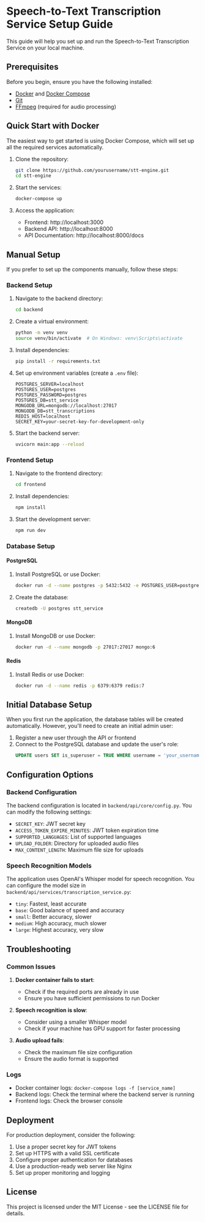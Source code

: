 # Speech-to-Text Transcription Service Setup Guide

This guide will help you set up and run the Speech-to-Text Transcription Service on your local machine.

## Prerequisites

Before you begin, ensure you have the following installed:

- [Docker](https://docs.docker.com/get-docker/) and [Docker Compose](https://docs.docker.com/compose/install/)
- [Git](https://git-scm.com/downloads)
- [FFmpeg](https://ffmpeg.org/download.html) (required for audio processing)

## Quick Start with Docker

The easiest way to get started is using Docker Compose, which will set up all the required services automatically.

1. Clone the repository:
   ```bash
   git clone https://github.com/yourusername/stt-engine.git
   cd stt-engine
   ```

2. Start the services:
   ```bash
   docker-compose up
   ```

3. Access the application:
   - Frontend: http://localhost:3000
   - Backend API: http://localhost:8000
   - API Documentation: http://localhost:8000/docs

## Manual Setup

If you prefer to set up the components manually, follow these steps:

### Backend Setup

1. Navigate to the backend directory:
   ```bash
   cd backend
   ```

2. Create a virtual environment:
   ```bash
   python -m venv venv
   source venv/bin/activate  # On Windows: venv\Scripts\activate
   ```

3. Install dependencies:
   ```bash
   pip install -r requirements.txt
   ```

4. Set up environment variables (create a `.env` file):
   ```
   POSTGRES_SERVER=localhost
   POSTGRES_USER=postgres
   POSTGRES_PASSWORD=postgres
   POSTGRES_DB=stt_service
   MONGODB_URL=mongodb://localhost:27017
   MONGODB_DB=stt_transcriptions
   REDIS_HOST=localhost
   SECRET_KEY=your-secret-key-for-development-only
   ```

5. Start the backend server:
   ```bash
   uvicorn main:app --reload
   ```

### Frontend Setup

1. Navigate to the frontend directory:
   ```bash
   cd frontend
   ```

2. Install dependencies:
   ```bash
   npm install
   ```

3. Start the development server:
   ```bash
   npm run dev
   ```

### Database Setup

#### PostgreSQL

1. Install PostgreSQL or use Docker:
   ```bash
   docker run -d --name postgres -p 5432:5432 -e POSTGRES_USER=postgres -e POSTGRES_PASSWORD=postgres -e POSTGRES_DB=stt_service postgres:14
   ```

2. Create the database:
   ```bash
   createdb -U postgres stt_service
   ```

#### MongoDB

1. Install MongoDB or use Docker:
   ```bash
   docker run -d --name mongodb -p 27017:27017 mongo:6
   ```

#### Redis

1. Install Redis or use Docker:
   ```bash
   docker run -d --name redis -p 6379:6379 redis:7
   ```

## Initial Database Setup

When you first run the application, the database tables will be created automatically. However, you'll need to create an initial admin user:

1. Register a new user through the API or frontend
2. Connect to the PostgreSQL database and update the user's role:
   ```sql
   UPDATE users SET is_superuser = TRUE WHERE username = 'your_username';
   ```

## Configuration Options

### Backend Configuration

The backend configuration is located in `backend/api/core/config.py`. You can modify the following settings:

- `SECRET_KEY`: JWT secret key
- `ACCESS_TOKEN_EXPIRE_MINUTES`: JWT token expiration time
- `SUPPORTED_LANGUAGES`: List of supported languages
- `UPLOAD_FOLDER`: Directory for uploaded audio files
- `MAX_CONTENT_LENGTH`: Maximum file size for uploads

### Speech Recognition Models

The application uses OpenAI's Whisper model for speech recognition. You can configure the model size in `backend/api/services/transcription_service.py`:

- `tiny`: Fastest, least accurate
- `base`: Good balance of speed and accuracy
- `small`: Better accuracy, slower
- `medium`: High accuracy, much slower
- `large`: Highest accuracy, very slow

## Troubleshooting

### Common Issues

1. **Docker container fails to start**:
   - Check if the required ports are already in use
   - Ensure you have sufficient permissions to run Docker

2. **Speech recognition is slow**:
   - Consider using a smaller Whisper model
   - Check if your machine has GPU support for faster processing

3. **Audio upload fails**:
   - Check the maximum file size configuration
   - Ensure the audio format is supported

### Logs

- Docker container logs: `docker-compose logs -f [service_name]`
- Backend logs: Check the terminal where the backend server is running
- Frontend logs: Check the browser console

## Deployment

For production deployment, consider the following:

1. Use a proper secret key for JWT tokens
2. Set up HTTPS with a valid SSL certificate
3. Configure proper authentication for databases
4. Use a production-ready web server like Nginx
5. Set up proper monitoring and logging

## License

This project is licensed under the MIT License - see the LICENSE file for details.
